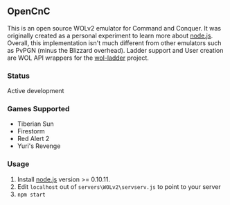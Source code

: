 ## OpenCnC
This is an open source WOLv2 emulator for Command and Conquer. It was originally created as a personal experiment to learn more about [node.js](http://nodejs.org/). Overall, this implementation isn't much different from other emulators such as PvPGN (minus the Blizzard overhead). Ladder support and User creation are WOL API wrappers for the [wol-ladder](https://github.com/sean3z/wol-ladder) project.

### Status
Active development
 
### Games Supported
* Tiberian Sun
* Firestorm
* Red Alert 2
* Yuri's Revenge

### Usage
1. Install [node.js](http://nodejs.org/) version >= 0.10.11. 
2. Edit `localhost` out of `servers\WOLv2\servserv.js` to point to your server
3. `npm start`